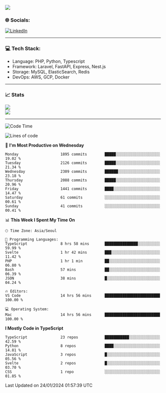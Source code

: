 <!--[![](https://visitcount.itsvg.in/api?id=jin-wk&icon=7&color=12)](https://visitcount.itsvg.in)-->
<!--[![Hits](https://hits.seeyoufarm.com/api/count/incr/badge.svg?url=https%3A%2F%2Fgithub.com%2Fjin-wk&count_bg=%235F625C&title_bg=%23555555&icon=github.svg&icon_color=%23E7E7E7&title=Hits&edge_flat=false)](https://hits.seeyoufarm.com)-->
![](https://komarev.com/ghpvc/?username=jin-wk&color=lightgrey&style=for-the-badge)

### 🌐 Socials:
[![LinkedIn](https://img.shields.io/badge/LinkedIn-%230077B5.svg?logo=linkedin&logoColor=white)](https://linkedin.com/in/jinwook-lee-242625241) 

---

### 💻 Tech Stack:
  - Language: PHP, Python, Typescript
  - Framework: Laravel, FastAPI, Express, Nest.js
  - Storage: MySQL, ElasticSearch, Redis
  - DevOps: AWS, GCP, Docker

---

### 📈 Stats
![](https://github-readme-stats.vercel.app/api?username=jin-wk&theme=dark&hide_border=true&include_all_commits=true&count_private=true)<br/>
![](https://github-readme-streak-stats.herokuapp.com/?user=jin-wk&theme=dark&hide_border=true)<br/>

---

<!--START_SECTION:waka-->
![Code Time](http://img.shields.io/badge/Code%20Time-1%2C124%20hrs%2025%20mins-blue)

![Lines of code](https://img.shields.io/badge/From%20Hello%20World%20I%27ve%20Written-2.0%20million%20lines%20of%20code-blue)

📅 **I'm Most Productive on Wednesday** 

```text
Monday                   1895 commits        █████░░░░░░░░░░░░░░░░░░░░   19.02 % 
Tuesday                  2126 commits        █████░░░░░░░░░░░░░░░░░░░░   21.34 % 
Wednesday                2309 commits        ██████░░░░░░░░░░░░░░░░░░░   23.18 % 
Thursday                 2088 commits        █████░░░░░░░░░░░░░░░░░░░░   20.96 % 
Friday                   1441 commits        ████░░░░░░░░░░░░░░░░░░░░░   14.47 % 
Saturday                 61 commits          ░░░░░░░░░░░░░░░░░░░░░░░░░   00.61 % 
Sunday                   41 commits          ░░░░░░░░░░░░░░░░░░░░░░░░░   00.41 % 
```


📊 **This Week I Spent My Time On** 

```text
🕑︎ Time Zone: Asia/Seoul

💬 Programming Languages: 
TypeScript               8 hrs 58 mins       ███████████████░░░░░░░░░░   59.99 % 
Svelte                   1 hr 42 mins        ███░░░░░░░░░░░░░░░░░░░░░░   11.42 % 
PHP                      1 hr 1 min          ██░░░░░░░░░░░░░░░░░░░░░░░   06.80 % 
Bash                     57 mins             ██░░░░░░░░░░░░░░░░░░░░░░░   06.39 % 
JSON                     38 mins             █░░░░░░░░░░░░░░░░░░░░░░░░   04.24 % 

🔥 Editors: 
VS Code                  14 hrs 56 mins      █████████████████████████   100.00 % 

💻 Operating System: 
Mac                      14 hrs 56 mins      █████████████████████████   100.00 % 
```

**I Mostly Code in TypeScript** 

```text
TypeScript               23 repos            ███████████░░░░░░░░░░░░░░   42.59 % 
Python                   8 repos             ████░░░░░░░░░░░░░░░░░░░░░   14.81 % 
JavaScript               3 repos             █░░░░░░░░░░░░░░░░░░░░░░░░   05.56 % 
Svelte                   2 repos             █░░░░░░░░░░░░░░░░░░░░░░░░   03.70 % 
CSS                      1 repo              ░░░░░░░░░░░░░░░░░░░░░░░░░   01.85 % 
```




 Last Updated on 24/01/2024 01:57:39 UTC
<!--END_SECTION:waka-->
